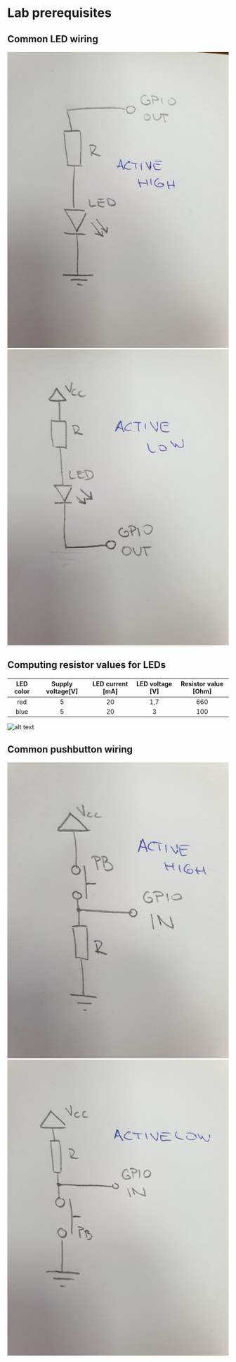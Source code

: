 # Lab prerequisites

## Common LED wiring

![alt text](../../Images/LED-active-high.jpg)
![alt text](../../Images/LED-active-low.jpg)

## Computing resistor values for LEDs

| **LED color** | **Supply voltage[V]** | **LED current [mA]** | **LED voltage [V]** | **Resistor value [Ohm]** |
|:-:|:-:|:-:|:-:|:-:|
| red | 5 | 20 | 1,7 | 660 |
| blue | 5 | 20 | 3 | 100 |


![alt text](https://latex.codecogs.com/gif.latex?R&space;=&space;\frac{V_{SUPPLY}-V_{LED}}{I}&space;=&space;\frac{5&space;-&space;1,7}{20\cdot&space;10^{-3}}&space;=&space;660\&space;\Omega)

## Common pushbutton wiring

![alt text](../../Images/PB-active-high.jpg)
![alt text](../../Images/PB-active-low.jpg)

